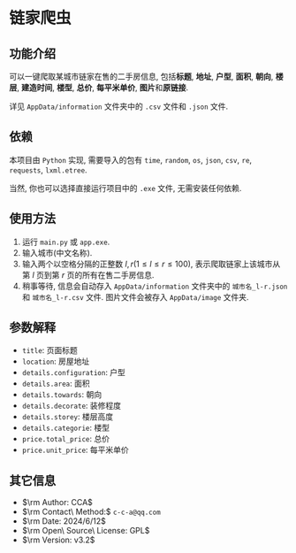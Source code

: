 # 链家爬虫

## 功能介绍

可以一键爬取某城市链家在售的二手房信息, 包括**标题**, **地址**, **户型**, **面积**, **朝向**, **楼层**, **建造时间**, **楼型**, **总价**, **每平米单价**, **图片**和**原链接**. 

详见 `AppData/information` 文件夹中的 `.csv` 文件和 `.json` 文件.

## 依赖

本项目由 `Python` 实现, 需要导入的包有 `time`, `random`, `os`, `json`, `csv`, `re`, `requests`, `lxml.etree`.

当然, 你也可以选择直接运行项目中的 `.exe` 文件, 无需安装任何依赖.

## 使用方法

1. 运行 `main.py` 或 `app.exe`.
2. 输入城市(中文名称).
3. 输入两个以空格分隔的正整数 $l, r(1 \leqslant l \leqslant r \leqslant 100)$, 表示爬取链家上该城市从第 $l$ 页到第 $r$ 页的所有在售二手房信息.
4. 稍事等待, 信息会自动存入 `AppData/information` 文件夹中的 `城市名_l-r.json` 和 `城市名_l-r.csv` 文件. 图片文件会被存入 `AppData/image` 文件夹.

## 参数解释

- `title`: 页面标题
- `location`: 房屋地址
- `details.configuration`: 户型
- `details.area`: 面积
- `details.towards`: 朝向
- `details.decorate`: 装修程度
- `details.storey`: 楼层高度
- `details.categorie`: 楼型
- `price.total_price`: 总价
- `price.unit_price`: 每平米单价

## 其它信息

- $\rm Author: CCA$
- $\rm Contact\ Method:$ `c-c-a@qq.com`
- $\rm Date: 2024/6/12$
- $\rm Open\ Source\ License: GPL$
- $\rm Version: v3.2$

